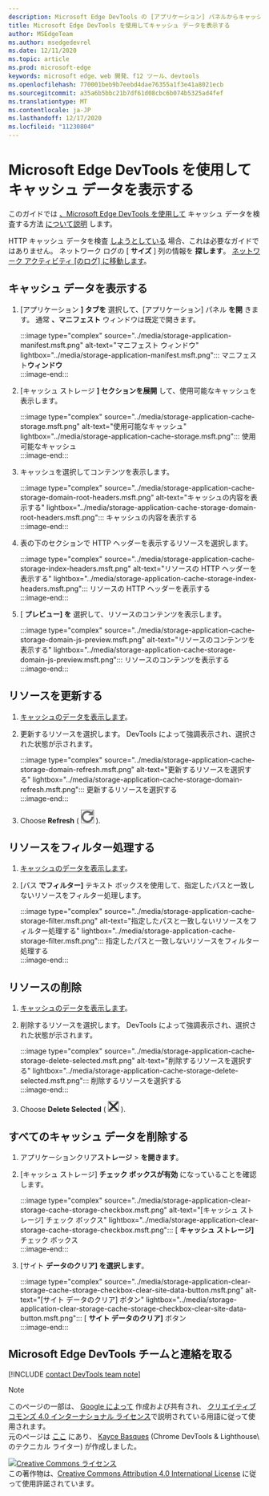 ```yaml
---
description: Microsoft Edge DevTools の [アプリケーション] パネルからキャッシュ データを表示する方法について説明します。
title: Microsoft Edge DevTools を使用してキャッシュ データを表示する
author: MSEdgeTeam
ms.author: msedgedevrel
ms.date: 12/11/2020
ms.topic: article
ms.prod: microsoft-edge
keywords: microsoft edge、web 開発、f12 ツール、devtools
ms.openlocfilehash: 770001beb9b7eebd4dae76355a1f3e41a8021ecb
ms.sourcegitcommit: a35a6b5bbc21b7df61d08cbc6b074b5325ad4fef
ms.translationtype: MT
ms.contentlocale: ja-JP
ms.lasthandoff: 12/17/2020
ms.locfileid: "11230804"
---
```

<!-- Copyright Kayce Basques 

   Licensed under the Apache License, Version 2.0 (the "License");
   you may not use this file except in compliance with the License.
   You may obtain a copy of the License at

       https://www.apache.org/licenses/LICENSE-2.0

   Unless required by applicable law or agreed to in writing, software
   distributed under the License is distributed on an "AS IS" BASIS,
   WITHOUT WARRANTIES OR CONDITIONS OF ANY KIND, either express or implied.
   See the License for the specific language governing permissions and
   limitations under the License.  -->

# Microsoft Edge DevTools を使用してキャッシュ データを表示する  

このガイドでは [、Microsoft Edge DevTools を使用して][MicrosoftEdgeDevTools] キャッシュ データを検査する方法 [について説明][MDNCache] します。  

HTTP キャッシュ データを検査 [しようとしている][MDNHTTPCaching] 場合、これは必要なガイドではありません。  ネットワーク ログの [ **サイズ** ] 列の情報を **探します**。  [ネットワーク アクティビティ [のログ] に移動します][DevtoolsNetworkLogActivity]。  

## キャッシュ データを表示する  

1.  [アプリケーション **] タブを** 選択して、[アプリケーション] パネル **を開** きます。  通常 **、マニフェスト** ウィンドウは既定で開きます。  
    
    :::image type="complex" source="../media/storage-application-manifest.msft.png" alt-text="マニフェスト ウィンドウ" lightbox="../media/storage-application-manifest.msft.png":::
       マニフェスト**ウィンドウ**  
    :::image-end:::  
    
1.  [キャッシュ ストレージ **] セクションを展開** して、使用可能なキャッシュを表示します。  
    
    :::image type="complex" source="../media/storage-application-cache-storage.msft.png" alt-text="使用可能なキャッシュ" lightbox="../media/storage-application-cache-storage.msft.png":::
       使用可能なキャッシュ  
    :::image-end:::  
    
1.  キャッシュを選択してコンテンツを表示します。  
    
    :::image type="complex" source="../media/storage-application-cache-storage-domain-root-headers.msft.png" alt-text="キャッシュの内容を表示する" lightbox="../media/storage-application-cache-storage-domain-root-headers.msft.png":::
       キャッシュの内容を表示する  
    :::image-end:::  
    
1.  表の下のセクションで HTTP ヘッダーを表示するリソースを選択します。  
    
    :::image type="complex" source="../media/storage-application-cache-storage-index-headers.msft.png" alt-text="リソースの HTTP ヘッダーを表示する" lightbox="../media/storage-application-cache-storage-index-headers.msft.png":::
       リソースの HTTP ヘッダーを表示する  
    :::image-end:::  
    
1.  [ **プレビュー] を** 選択して、リソースのコンテンツを表示します。  
    
    :::image type="complex" source="../media/storage-application-cache-storage-domain-js-preview.msft.png" alt-text="リソースのコンテンツを表示する" lightbox="../media/storage-application-cache-storage-domain-js-preview.msft.png":::
       リソースのコンテンツを表示する  
    :::image-end:::  
    
## リソースを更新する  

1.  [キャッシュのデータを表示します](#view-cache-data)。  
1.  更新するリソースを選択します。  DevTools によって強調表示され、選択された状態が示されます。  
    
    :::image type="complex" source="../media/storage-application-cache-storage-domain-refresh.msft.png" alt-text="更新するリソースを選択する" lightbox="../media/storage-application-cache-storage-domain-refresh.msft.png":::
       更新するリソースを選択する  
    :::image-end:::  
    
1.  Choose **Refresh** \( ![ Refresh ][ImageRefreshIcon] \).  
    
## リソースをフィルター処理する  

1.  [キャッシュのデータを表示します](#view-cache-data)。  
1.  [パス **でフィルター]** テキスト ボックスを使用して、指定したパスと一致しないリソースをフィルター処理します。  
    
    :::image type="complex" source="../media/storage-application-cache-storage-filter.msft.png" alt-text="指定したパスと一致しないリソースをフィルター処理する" lightbox="../media/storage-application-cache-storage-filter.msft.png":::
       指定したパスと一致しないリソースをフィルター処理する  
    :::image-end:::  
    
## リソースの削除  

1.  [キャッシュのデータを表示します](#view-cache-data)。  
1.  削除するリソースを選択します。  DevTools によって強調表示され、選択された状態が示されます。  
    
    :::image type="complex" source="../media/storage-application-cache-storage-delete-selected.msft.png" alt-text="削除するリソースを選択する" lightbox="../media/storage-application-cache-storage-delete-selected.msft.png":::
       削除するリソースを選択する  
    :::image-end:::  
    
1.  Choose **Delete Selected** \( ![ Delete Selected ][ImageDeleteIcon] \).  
    
## すべてのキャッシュ データを削除する  

1.  アプリケーションクリア**ストレージ**  >  **を開きます**。  
1.  [キャッシュ ストレージ] **チェック ボックスが有効** になっていることを確認します。  
    
    :::image type="complex" source="../media/storage-application-clear-storage-cache-storage-checkbox.msft.png" alt-text="[キャッシュ ストレージ] チェック ボックス" lightbox="../media/storage-application-clear-storage-cache-storage-checkbox.msft.png":::
       [ **キャッシュ ストレージ]** チェック ボックス  
    :::image-end:::  
    
1.  [サイト **データのクリア] を選択します**。  
    
    :::image type="complex" source="../media/storage-application-clear-storage-cache-storage-checkbox-clear-site-data-button.msft.png" alt-text="[サイト データのクリア] ボタン" lightbox="../media/storage-application-clear-storage-cache-storage-checkbox-clear-site-data-button.msft.png":::
       [ **サイト データのクリア]** ボタン  
    :::image-end:::  
    
## Microsoft Edge DevTools チームと連絡を取る  

[!INCLUDE [contact DevTools team note](../includes/contact-devtools-team-note.md)]  

<!-- image links -->  

[ImageDeleteIcon]: ../media/delete-icon.msft.png  
[ImageRefreshIcon]: ../media/refresh-icon.msft.png  

<!-- links -->  

[MicrosoftEdgeDevTools]: ../../devtools-guide-chromium/index.md "Microsoft Edge (Chromium) 開発者ツール |Microsoft Docs"  
[DevtoolsNetworkLogActivity]: ../network/index.md#log-network-activity  "ネットワーク アクティビティをログに記録する |Microsoft Docs"  

[MDNCache]: https://developer.mozilla.org/docs/Web/API/Cache "Cache |MDN"  
[MDNHTTPCaching]: https://developer.mozilla.org/docs/Web/HTTP/Caching "HTTP キャッシュ | MDN"  

> [!NOTE]
> このページの一部は、 [Google によって][GoogleSitePolicies] 作成および共有され、 [クリエイティブ コモンズ 4.0 インターナショナル ライセンス][CCA4IL]で説明されている用語に従って使用されます。  
> 元のページは [ここ](https://developers.google.com/web/tools/chrome-devtools/storage/cache) にあり、 [Kayce Basques][KayceBasques] \(Chrome DevTools \& Lighthouse\ のテクニカル ライター) が作成しました。  

[![Creative Commons ライセンス][CCby4Image]][CCA4IL]  
この著作物は、[Creative Commons Attribution 4.0 International License][CCA4IL] に従って使用許諾されています。  

[CCA4IL]: https://creativecommons.org/licenses/by/4.0  
[CCby4Image]: https://i.creativecommons.org/l/by/4.0/88x31.png  
[GoogleSitePolicies]: https://developers.google.com/terms/site-policies  
[KayceBasques]: https://developers.google.com/web/resources/contributors/kaycebasques  
